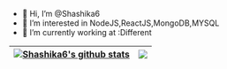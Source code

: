 - 👋 Hi, I’m @Shashika6
- 👀 I’m interested in NodeJS,ReactJS,MongoDB,MYSQL
- 🌱 I’m currently working at :Different


| <a href="https://github.com/shashika6"><img align="center" src="https://github-readme-stats.vercel.app/api?username=shashika6&show_icons=true&include_all_commits=true&count_private=true&theme=buefy&hide_border=true" alt="Shashika6's github stats" /></a> | <a href="https://github.com/Shashika6"><img align="center" src="https://github-readme-stats.vercel.app/api/top-langs/?username=Shashika6&layout=compact&theme=buefy&hide_border=true" /></a> |
| ------------- | ------------- |


<!---
Shashika6/Shashika6 is a ✨ special ✨ repository because its `README.md` (this file) appears on your GitHub profile.
You can click the Preview link to take a look at your changes.
--->
